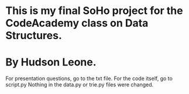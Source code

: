# This is my final SoHo project for the CodeAcademy class on Data Structures.
# By Hudson Leone.
For presentation questions, go to the txt file.
For the code itself, go to script.py
Nothing in the data.py or trie.py files were changed.
